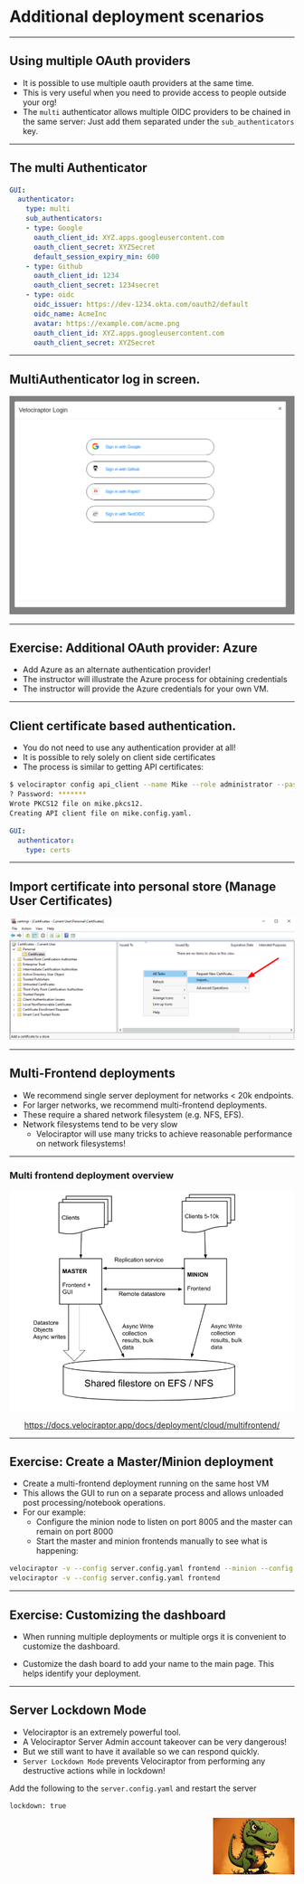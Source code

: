 <!-- .slide: class="title" -->

# Additional deployment scenarios

<img src="/modules/images/dino_listening_music.png" style="position: absolute; right: 0px;  bottom: -200px; height: 200px; z-index: -10;"/>

---

<!-- .slide: class="content small-font" -->

## Using multiple OAuth providers

* It is possible to use multiple oauth providers at the same time.
* This is very useful when you need to provide access to people
  outside your org!
* The `multi` authenticator allows multiple OIDC providers to be
  chained in the same server: Just add them separated under the
  `sub_authenticators` key.

---

<!-- .slide: class="content" -->

## The multi Authenticator

```yaml
GUI:
  authenticator:
    type: multi
    sub_authenticators:
    - type: Google
      oauth_client_id: XYZ.apps.googleusercontent.com
      oauth_client_secret: XYZSecret
      default_session_expiry_min: 600
    - type: Github
      oauth_client_id: 1234
      oauth_client_secret: 1234secret
    - type: oidc
      oidc_issuer: https://dev-1234.okta.com/oauth2/default
      oidc_name: AcmeInc
      avatar: https://example.com/acme.png
      oauth_client_id: XYZ.apps.googleusercontent.com
      oauth_client_secret: XYZSecret
```

---

<!-- .slide: class="full_screen_diagram" -->

## MultiAuthenticator log in screen.

<div style="text-align: center;">
    <img src="multiauth.png" class="mid-height">
</div>

---

<!-- .slide: class="content" -->

## Exercise: Additional OAuth provider: Azure

* Add Azure as an alternate authentication provider!
* The instructor will illustrate the Azure process for obtaining credentials
* The instructor will provide the Azure credentials for your own VM.

---

<!-- .slide: class="content small-font" -->

## Client certificate based authentication.

* You do not need to use any authentication provider at all!
* It is possible to rely solely on client side certificates
* The process is similar to getting API certificates:

```sh
$ velociraptor config api_client --name Mike --role administrator --password --pkcs12 mike.pkcs12 mike.config.yaml
? Password: *******
Wrote PKCS12 file on mike.pkcs12.
Creating API client file on mike.config.yaml.
```


```yaml
GUI:
  authenticator:
    type: certs
```

---

<!-- .slide: class="content small-font" -->

## Import certificate into personal store (Manage User Certificates)

![](importing_cert.png)

---

<!-- .slide: class="content" -->

## Multi-Frontend deployments

* We recommend single server deployment for networks < 20k endpoints.
* For larger networks, we recommend multi-frontend deployments.
* These require a shared network filesystem (e.g. NFS, EFS).
* Network filesystems tend to be very slow
   * Velociraptor will use many tricks to achieve reasonable
     performance on network filesystems!

---

<!-- .slide: class="full_screen_diagram" -->

### Multi frontend deployment overview

<div style="text-align: center;">
    <img src="multifrontend_overview.png" class="mid-height">

https://docs.velociraptor.app/docs/deployment/cloud/multifrontend/

</div>

---

<!-- .slide: class="content small-font" -->

## Exercise: Create a Master/Minion deployment

* Create a multi-frontend deployment running on the same host VM
* This allows the GUI to run on a separate process and allows unloaded
  post processing/notebook operations.
* For our example:
   * Configure the minion node to listen on port 8005 and
     the master can remain on port 8000
   * Start the master and minion frontends manually to see what is
     happening:

```sh
velociraptor -v --config server.config.yaml frontend --minion --config.frontend-bind-port 8005
velociraptor -v --config server.config.yaml frontend
```

---

<!-- .slide: class="content" -->

## Exercise: Customizing the dashboard

* When running multiple deployments or multiple orgs it is convenient
  to customize the dashboard.

* Customize the dash board to add your name to the main page. This
  helps identify your deployment.

---

<!-- .slide: class="content small-font" -->

## Server Lockdown Mode

* Velociraptor is an extremely powerful tool.
* A Velociraptor Server Admin account takeover can be very dangerous!
* But we still want to have it available so we can respond quickly.
* `Server Lockdown Mode` prevents Velociraptor from performing any
  destructive actions while in lockdown!

Add the following to the `server.config.yaml` and restart the server

```
lockdown: true
```

<img src="/modules/images/dino_angry.png" style="height: 100px; float: right">
